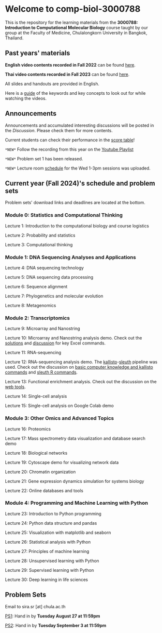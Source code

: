 # Welcome to comp-biol-3000788
This is the repository for the learning materials from the **3000788: Introduction to Computational Molecular Biology** course taught by our group at the Faculty of Medicine, Chulalongkorn University in Bangkok, Thailand.

## Past years' materials
**English video contents recorded in Fall 2022** can be found [here](https://github.com/cmb-chula/comp-biol-3000788/blob/main/EN_videos.md).

**Thai video contents recorded in Fall 2023** can be found [here](https://github.com/cmb-chula/comp-biol-3000788/blob/main/TH_videos.md).

All slides and handouts are provided in English.

Here is a [guide](https://github.com/cmb-chula/comp-biol-3000788/blob/main/Video_study_guide.xlsx) of the keywords and key concepts to look out for while watching the videos.

## Announcements
Announcements and accumulated interesting discussions will be posted in the *Discussion*. Please check them for more contents.

Current students can check their performance in the [score table](https://github.com/cmb-chula/comp-biol-3000788/blob/main/PS_scores.md)!

`*NEW*` Follow the recording from this year on the [Youtube Playlist](https://www.youtube.com/playlist?list=PLJIJClalm2xPxko0QX7HzWLwe8kvyz1zO)

`*NEW*` Problem set 1 has been released.

`*NEW*` Lecture room [schedule](https://github.com/cmb-chula/comp-biol-3000788/blob/main/Room_schedule.pdf) for the Wed 1-3pm sessions was uploaded.

## Current year (Fall 2024)'s schedule and problem sets
Problem sets' download links and deadlines are located at the bottom.

### Module 0: Statistics and Computational Thinking
Lecture 1: Introduction to the computational biology and course logistics

Lecture 2: Probability and statistics

Lecture 3: Computational thinking

### Module 1: DNA Sequencing Analyses and Applications
Lecture 4: DNA sequencing technology

Lecture 5: DNA sequencing data processing

Lecture 6: Sequence alignment

Lecture 7: Phylogenetics and molecular evolution

Lecture 8: Metagenomics

### Module 2: Transcriptomics
Lecture 9: Microarray and Nanostring

Lecture 10: Microarray and Nanostring analysis demo. Check out the [solutions](https://github.com/cmb-chula/comp-biol-3000788/tree/main/demo) and [discussion](https://github.com/cmb-chula/comp-biol-3000788/discussions/12) for key Excel commands.

Lecture 11: RNA-sequencing

Lecture 12: RNA-sequencing analysis demo. The [kallisto](https://pachterlab.github.io/kallisto/)-[sleuth](https://pachterlab.github.io/sleuth/) pipeline was used. Check out the discussion on [basic computer knowledge and kallisto commands](https://github.com/cmb-chula/comp-biol-3000788/discussions/13) and [sleuth R commands](https://github.com/cmb-chula/comp-biol-3000788/discussions/14).

Lecture 13: Functional enrichment analysis. Check out the discussion on the [web tools](https://github.com/cmb-chula/comp-biol-3000788/discussions/16).

Lecture 14: Single-cell analysis

Lecture 15: Single-cell analysis on Google Colab demo

### Module 3: Other Omics and Advanced Topics
Lecture 16: Proteomics

Lecture 17: Mass spectrometry data visualization and database search demo

Lecture 18: Biological networks

Lecture 19: Cytoscape demo for visualizing network data

Lecture 20: Chromatin organization

Lecture 21: Gene expression dynamics simulation for systems biology

Lecture 22: Online databases and tools 

### Module 4: Programming and Machine Learning with Python
Lecture 23: Introduction to Python programming

Lecture 24: Python data structure and pandas

Lecture 25: Visualization with matplotlib and seaborn

Lecture 26: Statistical analysis with Python

Lecture 27: Principles of machine learning

Lecture 28: Unsupervised learning with Python

Lecture 29: Supervised learning with Python

Lecture 30: Deep learning in life sciences

## Problem Sets
Email to sira.sr [at] chula.ac.th

[PS1](https://github.com/cmb-chula/comp-biol-3000788/blob/main/problem-sets/3000788_Fall2024_PS1.pdf): Hand in by **Tuesday August 27 at 11:59pm**

[PS2](https://github.com/cmb-chula/comp-biol-3000788/blob/main/problem-sets/3000788_Fall2024_PS2.pdf): Hand in by **Tuesday September 3 at 11:59pm**
